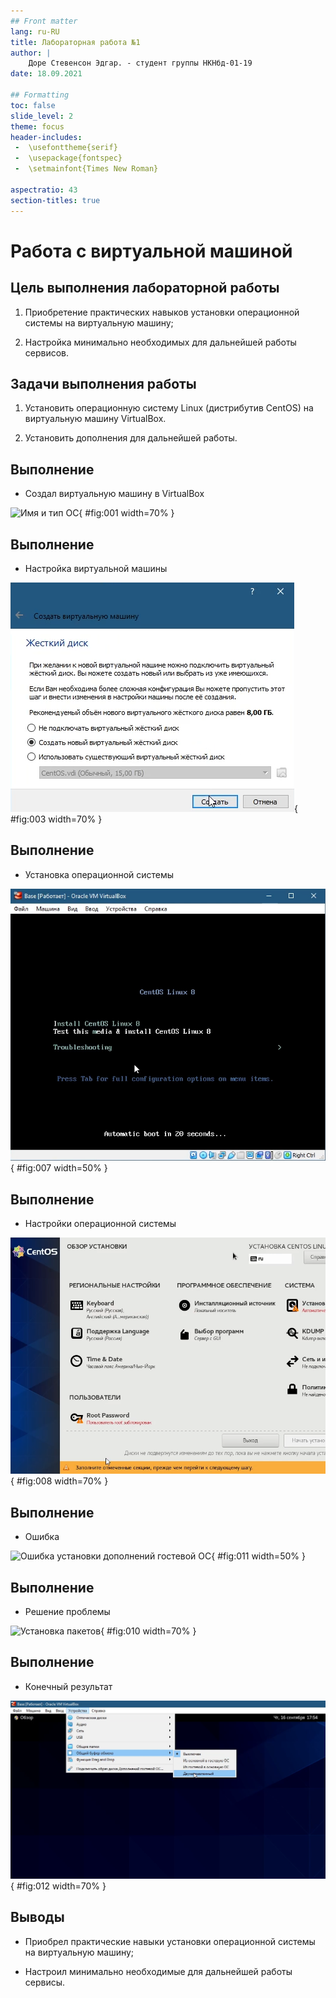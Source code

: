 ```yaml
---
## Front matter
lang: ru-RU
title: Лабораторная работа №1
author: |
	Доре Стевенсон Эдгар. - студент группы НКНбд-01-19
date: 18.09.2021

## Formatting
toc: false
slide_level: 2
theme: focus
header-includes: 
 -	\usefonttheme{serif}
 -	\usepackage{fontspec}  
 -	\setmainfont{Times New Roman} 

aspectratio: 43
section-titles: true
---
```


# Работа с виртуальной машиной

## Цель выполнения лабораторной работы

1. Приобретение практических навыков установки операционной системы на виртуальную машину;

2. Настройка минимально необходимых для дальнейшей работы сервисов.

## Задачи выполнения работы

1. Установить операционную систему Linux (дистрибутив CentOS) на виртуальную машину VirtualBox.

2. Установить дополнения для дальнейшей работы.

## Выполнение


- Создал виртуальную машину в VirtualBox

![Имя и тип ОС](image/1.png){ #fig:001 width=70% }

## Выполнение

- Настройка виртуальной машины

![Создание виртуального жесткого диска](image/3.png){ #fig:003 width=70% }



## Выполнение

- Установка операционной системы

![Окно установки CentOS](image/7.png){ #fig:007 width=50% }

## Выполнение

- Настройки операционной системы

![Обзор установки с настройками ОС](image/8.png){ #fig:008 width=70% }


## Выполнение

- Ошибка

![Ошибка установки дополнений гостевой ОС](image/11.png){ #fig:011 width=50% }

## Выполнение

- Решение проблемы

![Установка пакетов](image/10.png){ #fig:010 width=70% }

## Выполнение

- Конечный результат

![ОС с установленными дополнениями гостевой ОС](image/12.png){ #fig:012 width=70% }

## Выводы

- Приобрел практические навыки установки операционной системы на виртуальную машину;

- Настроил минимально необходимые для дальнейшей работы сервисы.